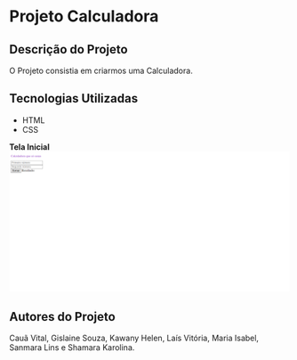 # Projeto Calculadora
## Descrição do Projeto
O Projeto consistia em criarmos uma Calculadora.
## Tecnologias Utilizadas
* HTML
* CSS

**Tela Inicial**
![](img/imagem7.png)
## Autores do Projeto
Cauã Vital, Gislaine Souza, Kawany Helen, Laís Vitória, Maria Isabel, Sanmara Lins e Shamara Karolina.
